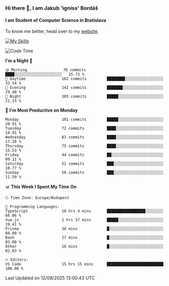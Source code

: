 ### Hi there 👋, I am Jakub 'igniss' Bordáš

#### I am Student of Computer Science in Bratislava
To know me better, head over to my [website](https://bordas.sk).

[![My Skills](https://skillicons.dev/icons?i=js,typescript,html,css,figma,svelte,vue,next,postgresql,nest,express,nodejs)](https://bordas.sk)


<!--START_SECTION:waka-->
![Code Time](http://img.shields.io/badge/Code%20Time-2%2C029%20hrs%2033%20mins-blue)

**I'm a Night 🦉** 

```text
🌞 Morning                76 commits          ████░░░░░░░░░░░░░░░░░░░░░   15.73 % 
🌆 Daytime                162 commits         ████████░░░░░░░░░░░░░░░░░   33.54 % 
🌃 Evening                142 commits         ███████░░░░░░░░░░░░░░░░░░   29.40 % 
🌙 Night                  103 commits         █████░░░░░░░░░░░░░░░░░░░░   21.33 % 
```
📅 **I'm Most Productive on Monday** 

```text
Monday                   101 commits         █████░░░░░░░░░░░░░░░░░░░░   20.91 % 
Tuesday                  72 commits          ████░░░░░░░░░░░░░░░░░░░░░   14.91 % 
Wednesday                83 commits          ████░░░░░░░░░░░░░░░░░░░░░   17.18 % 
Thursday                 75 commits          ████░░░░░░░░░░░░░░░░░░░░░   15.53 % 
Friday                   44 commits          ██░░░░░░░░░░░░░░░░░░░░░░░   09.11 % 
Saturday                 52 commits          ███░░░░░░░░░░░░░░░░░░░░░░   10.77 % 
Sunday                   56 commits          ███░░░░░░░░░░░░░░░░░░░░░░   11.59 % 
```


📊 **This Week I Spent My Time On** 

```text
🕑︎ Time Zone: Europe/Budapest

💬 Programming Languages: 
TypeScript               10 hrs 4 mins       █████████████████░░░░░░░░   66.06 % 
Vue.js                   2 hrs 57 mins       █████░░░░░░░░░░░░░░░░░░░░   19.41 % 
Prisma                   36 mins             █░░░░░░░░░░░░░░░░░░░░░░░░   04.00 % 
Bash                     27 mins             █░░░░░░░░░░░░░░░░░░░░░░░░   03.00 % 
Other                    18 mins             █░░░░░░░░░░░░░░░░░░░░░░░░   02.03 % 

🔥 Editors: 
VS Code                  15 hrs 15 mins      █████████████████████████   100.00 % 
```


 Last Updated on 12/08/2025 13:00:43 UTC
<!--END_SECTION:waka-->
